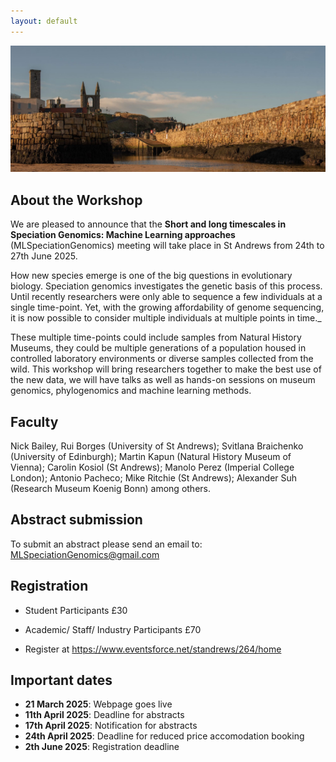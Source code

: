 ```yaml
---
layout: default
---
```

![](st-andrews-harbour__3__banner.jpg)

## About the Workshop
We are pleased to announce that the **Short and long timescales in Speciation Genomics: Machine Learning approaches** (MLSpeciationGenomics) meeting will take place in St Andrews from 24th to 27th June 2025.

How new species emerge is one of the big questions in evolutionary biology. Speciation genomics investigates the genetic basis of this process. Until recently researchers were only able to sequence a few individuals at a single time-point. Yet, with the growing affordability of genome sequencing, it is now possible to consider multiple individuals at multiple points in time._

These multiple time-points could include samples from Natural History Museums, they could be multiple generations of a population housed in controlled laboratory environments or diverse samples collected from the wild. This workshop will bring researchers together to make the best use of the new data, we will have talks as well as hands-on sessions on museum genomics, phylogenomics and machine learning methods.

## Faculty 
Nick Bailey, Rui Borges (University of St Andrews); Svitlana Braichenko (University of Edinburgh); Martin Kapun (Natural History Museum of Vienna); Carolin Kosiol (St Andrews);  Manolo Perez (Imperial College London); Antonio Pacheco; Mike Ritchie (St Andrews); Alexander Suh (Research Museum Koenig Bonn) among others.

## Abstract submission

To submit an abstract please send an email to: MLSpeciationGenomics@gmail.com

## Registration
*  Student Participants £30
*  Academic/ Staff/ Industry Participants £70

*  Register at https://www.eventsforce.net/standrews/264/home




## Important dates

* **21 March 2025**: Webpage goes live
* **11th April 2025**: Deadline for abstracts
* **17th April 2025**: Notification for abstracts
* **24th April 2025**: Deadline for reduced price accomodation booking 
* **2th June 2025**: Registration deadline
